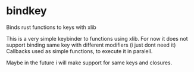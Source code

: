# bindkey
Binds rust functions to keys with xlib

This is a very simple keybinder to functions using xlib.
For now it does not support binding same key with different modifiers (i just dont need it)
Callbacks used as simple functions, to execute it in paralell.

Maybe in the future i will make support for same keys and closures.
